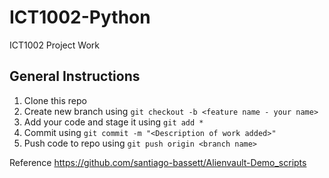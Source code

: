 # ICT1002-Python
ICT1002 Project Work

## General Instructions

1. Clone this repo 
2. Create new branch using `git checkout -b <feature name - your name>`
3. Add your code and stage it using `git add *`
4. Commit using `git commit -m "<Description of work added>"`
5. Push code to repo using `git push origin <branch name>`

Reference
https://github.com/santiago-bassett/Alienvault-Demo_scripts
